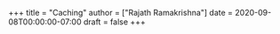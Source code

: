 +++
title = "Caching"
author = ["Rajath Ramakrishna"]
date = 2020-09-08T00:00:00-07:00
draft = false
+++
